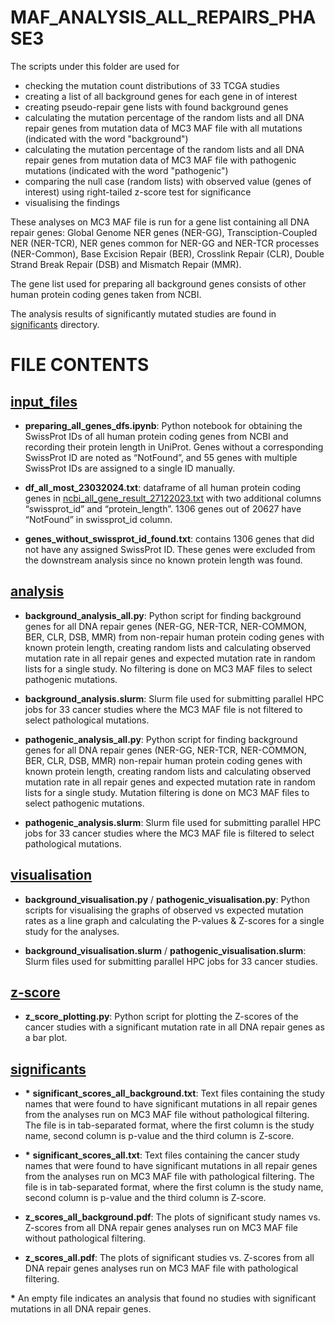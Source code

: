 # MAF_ANALYSIS_ALL_REPAIRS_PHASE3
The scripts under this folder are used for 
- checking the mutation count distributions of 33 TCGA studies
- creating a list of all background genes for each gene in of interest
- creating pseudo-repair gene lists with found background genes
- calculating the mutation percentage of the random lists and all DNA repair genes from mutation data of MC3 MAF file with all mutations (indicated with the word "background")
- calculating the mutation percentage of the random lists and all DNA repair genes from mutation data of MC3 MAF file with pathogenic mutations (indicated with the word "pathogenic")
- comparing the null case (random lists) with observed value (genes of interest) using right-tailed z-score test for significance
- visualising the findings

These analyses on MC3 MAF file is run for a gene list containing all DNA repair genes: Global Genome NER genes (NER-GG), Transciption-Coupled NER (NER-TCR), NER genes common for NER-GG and NER-TCR processes (NER-Common), Base Excision Repair (BER), Crosslink Repair (CLR), Double Strand Break Repair (DSB) and Mismatch Repair (MMR).

The gene list used for preparing all background genes consists of other human protein coding genes taken from NCBI.

The analysis results of significantly mutated studies are found in [significants](https://github.com/ilaydakaytaran/DNArepair/tree/main/maf_analysis_all_repairs_phase3/significants) directory.

# FILE CONTENTS

## [input_files](https://github.com/ilaydakaytaran/DNArepair/blob/main/maf_analysis_all_repairs_phase3/input_files/)
- **preparing_all_genes_dfs.ipynb**: Python notebook for obtaining the SwissProt IDs of all human protein coding genes from NCBI and recording their protein length in UniProt. Genes without a corresponding SwissProt ID are noted as “NotFound”, and 55 genes with multiple SwissProt IDs are assigned to a single ID manually. 

- **df_all_most_23032024.txt**: dataframe of all human protein coding genes in [ncbi_all_gene_result_27122023.txt](https://github.com/ilaydakaytaran/DNArepair/blob/main/maf_analysis_ner_phase2/input_files/ncbi_all_gene_result_27122023.txt) with two additional columns “swissprot_id” and “protein_length”. 1306 genes out of 20627 have “NotFound” in swissprot_id column.

- **genes_without_swissprot_id_found.txt**: contains 1306 genes that did not have any assigned SwissProt ID. These genes were excluded from the downstream analysis since no known protein length was found. 
 
## [analysis](https://github.com/ilaydakaytaran/DNArepair/blob/main/maf_analysis_all_repairs_phase3/analysis/)
- **background_analysis_all.py**: Python script for finding background genes for all DNA repair genes (NER-GG, NER-TCR, NER-COMMON, BER, CLR, DSB, MMR) from non-repair human protein coding genes with known protein length, creating random lists and calculating observed mutation rate in all repair genes and expected mutation rate in random lists for a single study. No filtering is done on MC3 MAF files to select pathogenic mutations. 

- **background_analysis.slurm**: Slurm file used for submitting parallel HPC jobs for 33 cancer studies where the MC3 MAF file is not filtered to select pathological mutations.

- **pathogenic_analysis_all.py**: Python script for finding background genes for all DNA repair genes (NER-GG, NER-TCR, NER-COMMON, BER, CLR, DSB, MMR) non-repair human protein coding genes with known protein length, creating random lists and calculating observed mutation rate in all repair genes and expected mutation rate in random lists for a single study. Mutation filtering is done on MC3 MAF files to select pathogenic mutations. 

- **pathogenic_analysis.slurm**: Slurm file used for submitting parallel HPC jobs for 33 cancer studies where the MC3 MAF file is filtered to select pathological mutations.

## [visualisation](https://github.com/ilaydakaytaran/DNArepair/blob/main/maf_analysis_all_repairs_phase3/visualisation/)
- **background_visualisation.py** / **pathogenic_visualisation.py**: Python scripts for visualising the graphs of observed vs expected mutation rates as a line graph and calculating the P-values & Z-scores for a single study for the analyses. 

- **background_visualisation.slurm** / **pathogenic_visualisation.slurm**: Slurm files used for submitting parallel HPC jobs for 33 cancer studies.

## [z-score](https://github.com/ilaydakaytaran/DNArepair/blob/main/maf_analysis_all_repairs_phase3/z_score/)
- **z_score_plotting.py**: Python script for plotting the Z-scores of the cancer studies with a significant mutation rate in all DNA repair genes as a bar plot.
  
## [significants](https://github.com/ilaydakaytaran/DNArepair/blob/main/maf_analysis_ner_phase2/significants/)
- **\*** **significant_scores_all_background.txt**: Text files containing the study names that were found to have significant mutations in all repair genes from the analyses run on MC3 MAF file without pathological filtering. The file is in tab-separated format, where the first column is the study name, second column is p-value and the third column is Z-score.

- **\*** **significant_scores_all.txt**: Text files containing the cancer study names that were found to have significant mutations in all repair genes from the analyses run on MC3 MAF file with pathological filtering. The file is in tab-separated format, where the first column is the study name, second column is p-value and the third column is Z-score. 

- **z_scores_all_background.pdf**: The plots of significant study names vs. Z-scores from all DNA repair genes analyses run on MC3 MAF file without pathological filtering.

- **z_scores_all.pdf**: The plots of significant studies vs. Z-scores from all DNA repair genes analyses run on MC3 MAF file with pathological filtering.


**\*** An empty file indicates an analysis that found no studies with significant mutations in all DNA repair genes.
